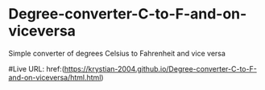 # Degree-converter-C-to-F-and-on-viceversa
Simple converter of degrees Celsius to Fahrenheit and vice versa

#Live URL: href:(https://krystian-2004.github.io/Degree-converter-C-to-F-and-on-viceversa/html.html)
